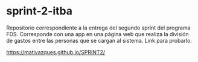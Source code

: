 # sprint-2-itba
Repositorio correspondiente a la entrega del segundo sprint del programa FDS. Corresponde con una app en una página web que realiza la división de gastos entre las personas que se cargan al sistema. Link para probarlo: 

https://mativazques.github.io/SPRINT2/
